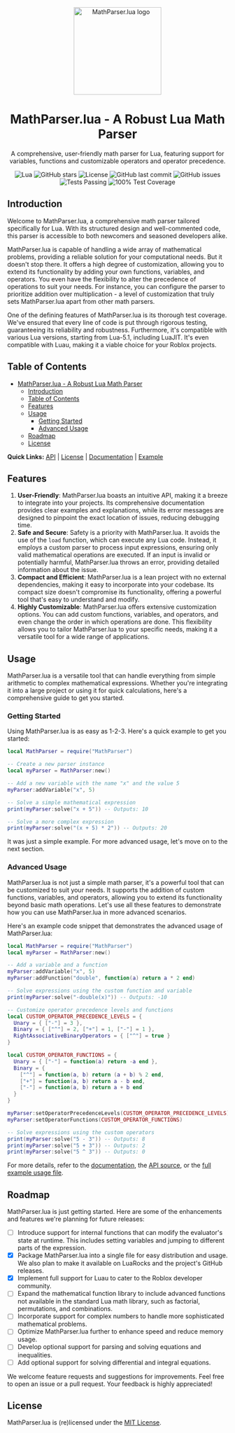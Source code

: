<div align="center">

<img src="https://github.com/ByteXenon/MathParser.lua/assets/125568681/7c85601d-1218-414b-9545-f5e57d48c061" alt="MathParser.lua logo" width="200" height="200">

# MathParser.lua - A Robust Lua Math Parser

A comprehensive, user-friendly math parser for Lua, featuring support for variables, functions and customizable operators and operator precedence.

![Lua](https://img.shields.io/badge/Lua-5.1%2C%205.2%2C%205.3%2C%205.4-blue?style=for-the-badge&logo=lua)
![GitHub stars](https://img.shields.io/github/stars/ByteXenon/MathParser.lua?style=for-the-badge)
![License](https://img.shields.io/github/license/ByteXenon/MathParser.lua?style=for-the-badge)
![GitHub last commit](https://img.shields.io/github/last-commit/ByteXenon/MathParser.lua?style=for-the-badge)
![GitHub issues](https://img.shields.io/github/issues/ByteXenon/MathParser.lua?style=for-the-badge)
![Tests Passing](https://img.shields.io/badge/Tests-Passing-green?style=for-the-badge)
![100% Test Coverage](https://img.shields.io/badge/Test%20Coverage-100%25-green?style=for-the-badge)

</div>

## Introduction

Welcome to MathParser.lua, a comprehensive math parser tailored specifically for Lua. With its structured design and well-commented code, this parser is accessible to both newcomers and seasoned developers alike.

MathParser.lua is capable of handling a wide array of mathematical problems, providing a reliable solution for your computational needs. But it doesn't stop there. It offers a high degree of customization, allowing you to extend its functionality by adding your own functions, variables, and operators. You even have the flexibility to alter the precedence of operations to suit your needs. For instance, you can configure the parser to prioritize addition over multiplication - a level of customization that truly sets MathParser.lua apart from other math parsers.

One of the defining features of MathParser.lua is its thorough test coverage. We've ensured that every line of code is put through rigorous testing, guaranteeing its reliability and robustness. Furthermore, it's compatible with various Lua versions, starting from Lua-5.1, including LuaJIT. It's even compatible with Luau, making it a viable choice for your Roblox projects.

## Table of Contents

- [MathParser.lua - A Robust Lua Math Parser](#mathparserlua---a-robust-lua-math-parser)
  - [Introduction](#introduction)
  - [Table of Contents](#table-of-contents)
  - [Features](#features)
  - [Usage](#usage)
    - [Getting Started](#getting-started)
    - [Advanced Usage](#advanced-usage)
  - [Roadmap](#roadmap)
  - [License](#license)

**Quick Links:** [API](./src/MathParser.lua) | [License](./LICENSE) | [Documentation](./docs/Documentation.md) | [Example](./example.lua)

## Features

1. **User-Friendly**: MathParser.lua boasts an intuitive API, making it a breeze to integrate into your projects. Its comprehensive documentation provides clear examples and explanations, while its error messages are designed to pinpoint the exact location of issues, reducing debugging time.
2. **Safe and Secure**: Safety is a priority with MathParser.lua. It avoids the use of the `load` function, which can execute any Lua code. Instead, it employs a custom parser to process input expressions, ensuring only valid mathematical operations are executed. If an input is invalid or potentially harmful, MathParser.lua throws an error, providing detailed information about the issue.
3. **Compact and Efficient**: MathParser.lua is a lean project with no external dependencies, making it easy to incorporate into your codebase. Its compact size doesn't compromise its functionality, offering a powerful tool that's easy to understand and modify.
4. **Highly Customizable**: MathParser.lua offers extensive customization options. You can add custom functions, variables, and operators, and even change the order in which operations are done. This flexibility allows you to tailor MathParser.lua to your specific needs, making it a versatile tool for a wide range of applications.

## Usage

MathParser.lua is a versatile tool that can handle everything from simple arithmetic to complex mathematical expressions. Whether you're integrating it into a large project or using it for quick calculations, here's a comprehensive guide to get you started.

### Getting Started

Using MathParser.lua is as easy as 1-2-3. Here's a quick example to get you started:
```lua
local MathParser = require("MathParser")

-- Create a new parser instance
local myParser = MathParser:new()

-- Add a new variable with the name "x" and the value 5
myParser:addVariable("x", 5)

-- Solve a simple mathematical expression
print(myParser:solve("x + 5")) -- Outputs: 10

-- Solve a more complex expression
print(myParser:solve("(x + 5) * 2")) -- Outputs: 20
```

It was just a simple example. For more advanced usage, let's move on to the next section.

### Advanced Usage

MathParser.lua is not just a simple math parser, it's a powerful tool that can be customized to suit your needs. It supports the addition of custom functions, variables, and operators, allowing you to extend its functionality beyond basic math operations. Let's use all these features to demonstrate how you can use MathParser.lua in more advanced scenarios.

Here's an example code snippet that demonstrates the advanced usage of MathParser.lua:
```lua
local MathParser = require("MathParser")
local myParser = MathParser:new()

-- Add a variable and a function
myParser:addVariable("x", 5)
myParser:addFunction("double", function(a) return a * 2 end)

-- Solve expressions using the custom function and variable
print(myParser:solve("-double(x)")) -- Outputs: -10

-- Customize operator precedence levels and functions
local CUSTOM_OPERATOR_PRECEDENCE_LEVELS = {
  Unary = { ["-"] = 3 },
  Binary = { ["^"] = 2, ["+"] = 1, ["-"] = 1 },
  RightAssociativeBinaryOperators = { ["^"] = true }
}

local CUSTOM_OPERATOR_FUNCTIONS = {
  Unary = { ["-"] = function(a) return -a end },
  Binary = {
    ["^"] = function(a, b) return (a + b) % 2 end,
    ["+"] = function(a, b) return a - b end,
    ["-"] = function(a, b) return a + b end
  }
}

myParser:setOperatorPrecedenceLevels(CUSTOM_OPERATOR_PRECEDENCE_LEVELS)
myParser:setOperatorFunctions(CUSTOM_OPERATOR_FUNCTIONS)

-- Solve expressions using the custom operators
print(myParser:solve("5 - 3")) -- Outputs: 8
print(myParser:solve("5 + 3")) -- Outputs: 2
print(myParser:solve("5 ^ 3")) -- Outputs: 0
```

For more details, refer to the [documentation](docs/Documentation.md), the [API source](src/MathParser.lua), or the [full example usage file](./example.lua).

## Roadmap

MathParser.lua is just getting started. Here are some of the enhancements and features we're planning for future releases:

- [ ] Introduce support for internal functions that can modify the evaluator's state at runtime. This includes setting variables and jumping to different parts of the expression.
- [x] Package MathParser.lua into a single file for easy distribution and usage. We also plan to make it available on LuaRocks and the project's GitHub releases.
- [x] Implement full support for Luau to cater to the Roblox developer community.
- [ ] Expand the mathematical function library to include advanced functions not available in the standard Lua math library, such as factorial, permutations, and combinations.
- [ ] Incorporate support for complex numbers to handle more sophisticated mathematical problems.
- [ ] Optimize MathParser.lua further to enhance speed and reduce memory usage.
- [ ] Develop optional support for parsing and solving equations and inequalities.
- [ ] Add optional support for solving differential and integral equations.

We welcome feature requests and suggestions for improvements. Feel free to open an issue or a pull request. Your feedback is highly appreciated!

## License

MathParser.lua is (re)licensed under the [MIT License](LICENSE).
